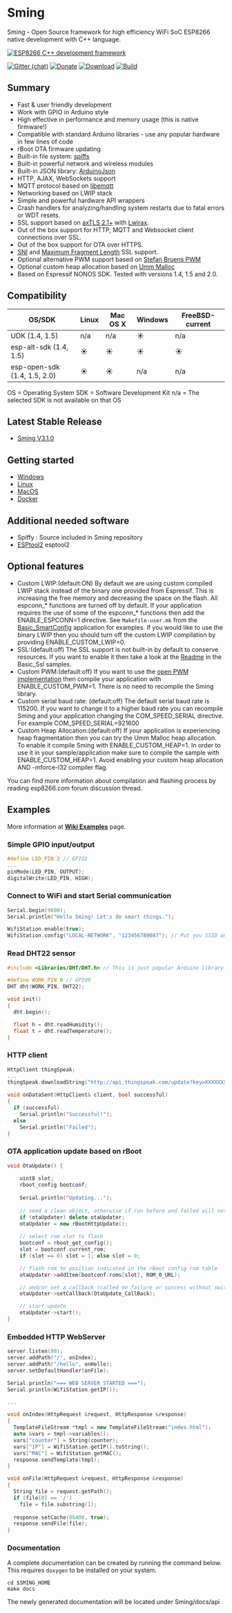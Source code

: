 # Sming
Sming - Open Source framework for high efficiency WiFi SoC ESP8266 native development with C++ language.

[![ESP8266 C++ development framework](https://github.com/SmingHub/Sming/wiki/images/small/combine.png)](https://github.com/SmingHub/Sming/wiki/examples)

[![Gitter (chat)](https://badges.gitter.im/Join%20Chat.svg)](https://gitter.im/SmingHub/Sming?utm_source=badge&utm_medium=badge&utm_campaign=pr-badge)
[![Donate](http://img.shields.io/paypal/donate.png?color=yellow)](https://www.paypal.com/cgi-bin/webscr?cmd=_donations&business=WAQ8XDHCKU3PL&lc=US&item_name=Sming%20Framework%20development&item_number=sming&currency_code=USD&bn=PP%2dDonationsBF%3abtn_donateCC_LG%2egif%3aNonHosted)
[![Download](https://img.shields.io/badge/download-~1.7M-orange.svg)](https://github.com/SmingHub/Sming/releases/latest)
[![Build](https://travis-ci.org/SmingHub/Sming.svg?branch=develop)](https://travis-ci.org/SmingHub/Sming)

## Summary
* Fast & user friendly development
* Work with GPIO in Arduino style
* High effective in performance and memory usage (this is native firmware!)
* Compatible with standard Arduino libraries - use any popular hardware in few lines of code
* rBoot OTA firmware updating
* Built-in file system: [spiffs](https://github.com/pellepl/spiffs)
* Built-in powerful network and wireless modules
* Built-in JSON library: [ArduinoJson](https://github.com/bblanchon/ArduinoJson)
* HTTP, AJAX, WebSockets support
* MQTT protocol based on [libemqtt](https://github.com/menudoproblema/libemqtt)
* Networking based on LWIP stack
* Simple and powerful hardware API wrappers
* Crash handlers for analyzing/handling system restarts due to fatal errors or WDT resets.
* SSL support based on [axTLS 2.1+](https://github.com/igrr/axtls-8266) with [Lwirax](https://github.com/attachix/lwirax/).
* Out of the box support for HTTP, MQTT and Websocket client connections over SSL. 
* Out of the box support for OTA over HTTPS.
* [SNI](https://tools.ietf.org/html/rfc6066#page-6) and [Maximum Fragment Length](https://tools.ietf.org/html/rfc6066#page-8) SSL support.
* Optional alternative PWM support based on [Stefan Bruens PWM](https://github.com/StefanBruens/ESP8266_new_pwm.git)
* Optional custom heap allocation based on [Umm Malloc](https://github.com/rhempel/umm_malloc.git)
* Based on Espressif NONOS SDK. Tested with versions 1.4, 1.5 and 2.0. 

## Compatibility

OS/SDK | Linux | Mac OS X | Windows | FreeBSD-current |
-------|-------|----------|---------|-----------------|
UDK (1.4, 1.5)    | n/a   | n/a      |   :sunny:      |     n/a         |
esp-alt-sdk (1.4, 1.5) | :sunny:  | :sunny:  | :sunny:  | :sunny:  | :sunny:  |
esp-open-sdk (1.4, 1.5, 2.0) | :sunny:  | :sunny: | n/a | n/a |

OS = Operating System
SDK = Software Development Kit
n/a = The selected SDK is not available on that OS

## Latest Stable Release
- [Sming V3.1.0](https://github.com/SmingHub/Sming/releases/tag/3.1.0)

## Getting started
- [Windows](https://github.com/SmingHub/Sming/wiki/Windows-Quickstart)
- [Linux](https://github.com/SmingHub/Sming/wiki/Linux-Quickstart)
- [MacOS](https://github.com/SmingHub/Sming/wiki/MacOS-Quickstart)
- [Docker](https://github.com/SmingHub/Sming/wiki/Docker-Quickstart)


## Additional needed software 
- Spiffy  : Source included in Sming repository
- [ESPtool2](https://github.com/raburton/esptool2) esptool2 

## Optional features
- Custom LWIP:(default:ON) By default we are using custom compiled LWIP stack instead of the binary one provided from Espressif. This is increasing the free memory and decreasing the space on the flash. All espconn_* functions are turned off by default. If your application requires the use of some of the espconn_* functions then add the ENABLE_ESPCONN=1 directive. See `Makefile-user.mk` from the [Basic_SmartConfig](https://github.com/SmingHub/Sming/blob/develop/samples/Basic_SmartConfig/Makefile-user.mk#L41) application for examples. If you would like to use the binary LWIP then you should turn off the custom LWIP compilation by providing ENABLE_CUSTOM_LWIP=0.
- SSL:(default:off) The SSL support is not built-in by default to conserve resources. If you want to enable it then take a look at the [Readme](https://github.com/SmingHub/Sming/blob/develop/samples/Basic_Ssl/README.md) in the Basic_Ssl samples.
- Custom PWM:(default:off) If you want to use the [open PWM implementation](https://github.com/StefanBruens/ESP8266_new_pwm) then compile your application with ENABLE_CUSTOM_PWM=1. There is no need to recompile the Sming library.
- Custom serial baud rate: (default:off) The default serial baud rate is 115200. If you want to change it to a higher baud rate you can recompile Sming and your application changing the COM_SPEED_SERIAL directive. For example COM_SPEED_SERIAL=921600
- Custom Heap Allocation:(default:off) If your application is experiencing heap fragmentation then you can try the Umm Malloc heap allocation. To enable it compile Sming with ENABLE_CUSTOM_HEAP=1. In order to use it in your sample/application make sure to compile the sample with ENABLE_CUSTOM_HEAP=1. Avoid enabling your custom heap allocation AND -mforce-l32 compiler flag.

You can find more information about compilation and flashing process by reading esp8266.com forum discussion thread.

## Examples
More information at **[Wiki Examples](https://github.com/SmingHub/Sming/wiki/examples)** page.

### Simple GPIO input/output
```c++
#define LED_PIN 2 // GPIO2
...
pinMode(LED_PIN, OUTPUT);
digitalWrite(LED_PIN, HIGH);
```

### Connect to WiFi and start Serial communication
```c++
Serial.begin(9600);
Serial.println("Hello Sming! Let's do smart things.");

WifiStation.enable(true);
WifiStation.config("LOCAL-NETWORK", "123456789087"); // Put you SSID and Password here
```

### Read DHT22 sensor
```c++
#include <Libraries/DHT/DHT.h> // This is just popular Arduino library!

#define WORK_PIN 0 // GPIO0
DHT dht(WORK_PIN, DHT22);

void init()
{
  dht.begin();

  float h = dht.readHumidity();
  float t = dht.readTemperature();
}
```

### HTTP client
```c++
HttpClient thingSpeak;
...
thingSpeak.downloadString("http://api.thingspeak.com/update?key=XXXXXXX&field1=" + String(sensorValue), onDataSent);

void onDataSent(HttpClient& client, bool successful)
{
  if (successful)
    Serial.println("Successful!");
  else
    Serial.println("Failed");
}
```

### OTA application update based on rBoot
```c++
void OtaUpdate() {
	
	uint8 slot;
	rboot_config bootconf;
	
	Serial.println("Updating...");
	
	// need a clean object, otherwise if run before and failed will not run again
	if (otaUpdater) delete otaUpdater;
	otaUpdater = new rBootHttpUpdate();
	
	// select rom slot to flash
	bootconf = rboot_get_config();
	slot = bootconf.current_rom;
	if (slot == 0) slot = 1; else slot = 0;

	// flash rom to position indicated in the rBoot config rom table
	otaUpdater->addItem(bootconf.roms[slot], ROM_0_URL);

	// and/or set a callback (called on failure or success without switching requested)
	otaUpdater->setCallback(OtaUpdate_CallBack);

	// start update
	otaUpdater->start();
}
```

### Embedded HTTP WebServer
```c++
server.listen(80);
server.addPath("/", onIndex);
server.addPath("/hello", onHello);
server.setDefaultHandler(onFile);

Serial.println("=== WEB SERVER STARTED ===");
Serial.println(WifiStation.getIP());

...

void onIndex(HttpRequest &request, HttpResponse &response)
{
  TemplateFileStream *tmpl = new TemplateFileStream("index.html");
  auto &vars = tmpl->variables();
  vars["counter"] = String(counter);
  vars["IP"] = WifiStation.getIP().toString();
  vars["MAC"] = WifiStation.getMAC();
  response.sendTemplate(tmpl);
}

void onFile(HttpRequest &request, HttpResponse &response)
{
  String file = request.getPath();
  if (file[0] == '/')
    file = file.substring(1);
    
  response.setCache(86400, true);
  response.sendFile(file);
}
```

### Documentation
A complete documentation can be created by running the command below. This requires `doxygen` to be installed on your system.

```
cd $SMING_HOME
make docs
```

The newly generated documentation will be located under Sming/docs/api
